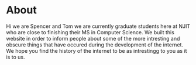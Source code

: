 # About

Hi we are Spencer and Tom we are currently graduate students here at NJIT who are close to finishing their
MS in Computer Science. We built this website in order to inform people about some of the more intresting
and obscure things that have occured during the development of the internet. We hope you find the history
of the internet to be as intrestingg to you as it is to us.
